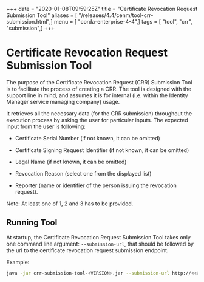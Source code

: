 +++
date = "2020-01-08T09:59:25Z"
title = "Certificate Revocation Request Submission Tool"
aliases = [ "/releases/4.4/cenm/tool-crr-submission.html",]
menu = [ "corda-enterprise-4-4",]
tags = [ "tool", "crr", "submission",]
+++


# Certificate Revocation Request Submission Tool

The purpose of the Certificate Revocation Request (CRR) Submission Tool is to facilitate the process of creating a CRR.
            The tool is designed with the support line in mind, and assumes it is for internal (i.e. within the Identity Manager service managing company) usage.

It retrieves all the necessary data (for the CRR submission) throughout the execution process by asking the user for particular inputs.
            The expected input from the user is following:


* Certificate Serial Number (if not known, it can be omitted)


* Certificate Signing Request Identifier (if not known, it can be omitted)


* Legal Name (if not known, it can be omitted)


* Revocation Reason (select one from the displayed list)


* Reporter (name or identifier of the person issuing the revocation request).


Note: At least one of 1, 2 and 3 has to be provided.


## Running Tool

At startup, the Certificate Revocation Request Submission Tool takes only one command line argument: `--submission-url`,
                that should be followed by the url to the certificate revocation request submission endpoint.

Example:

```bash
java -jar crr-submission-tool-<VERSION>.jar --submission-url http://<<CORDA_DOMAIN>>/certificate-revocation-request
```

